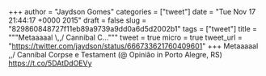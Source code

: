 
+++
author = "Jaydson Gomes"
categories = ["tweet"]
date = "Tue Nov 17 21:44:17 +0000 2015"
draft = false
slug = "829860848727f11eb89a9739a9dd0a6d5d2002b1"
tags = ["tweet"]
title = """Metaaaaal &#92;,,/ Cannibal C..."""
tweet = true
micro = true
tweet_url = "https://twitter.com/jaydson/status/666733621760409601"
+++
Metaaaaal \,,/ Cannibal Corpse e Testament (@ Opinião in Porto Alegre, RS) https://t.co/5DAtDdOEVy
